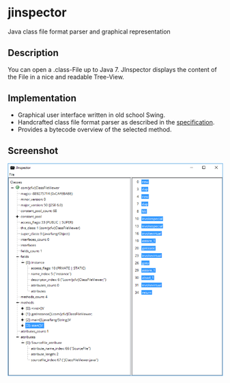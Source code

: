 # jinspector
Java class file format parser and graphical representation

## Description
You can open a .class-File up to Java 7. JInspector displays the content of the File in a nice and readable Tree-View.

## Implementation
- Graphical user interface written in old school Swing.
- Handcrafted class file format parser as described in the [specification](https://docs.oracle.com/javase/specs/jvms/se7/html/jvms-4.html).
- Provides a bytecode overview of the selected method.

## Screenshot
![Ingame screenshot](screenshot.png "JInspector running on Windows 10")
